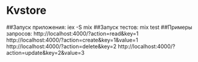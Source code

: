 # Kvstore
##Запуск приложения: iex -S mix
##Запуск тестов: mix test
##Примеры запросов:
    http://localhost:4000/?action=read&key=1
    http://localhost:4000/?action=create&key=1&value=1
    http://localhost:4000/?action=delete&key=2
    http://localhost:4000/?action=update&key=2&value=3